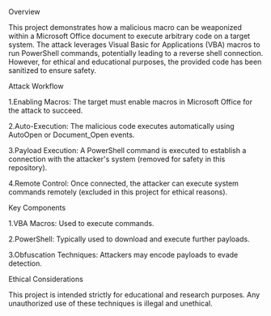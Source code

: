 Overview

This project demonstrates how a malicious macro can be weaponized within a Microsoft Office document to execute arbitrary code on a target system. The attack leverages Visual Basic for Applications (VBA) macros to run PowerShell commands, potentially leading to a reverse shell connection. However, for ethical and educational purposes, the provided code has been sanitized to ensure safety.

Attack Workflow

1.Enabling Macros: The target must enable macros in Microsoft Office for the attack to succeed.

2.Auto-Execution: The malicious code executes automatically using AutoOpen or Document_Open events.

3.Payload Execution: A PowerShell command is executed to establish a connection with the attacker's system (removed for safety in this repository).

4.Remote Control: Once connected, the attacker can execute system commands remotely (excluded in this project for ethical reasons).


Key Components

1.VBA Macros: Used to execute commands.

2.PowerShell: Typically used to download and execute further payloads.

3.Obfuscation Techniques: Attackers may encode payloads to evade detection.


Ethical Considerations

This project is intended strictly for educational and research purposes. Any unauthorized use of these techniques is illegal and unethical.
